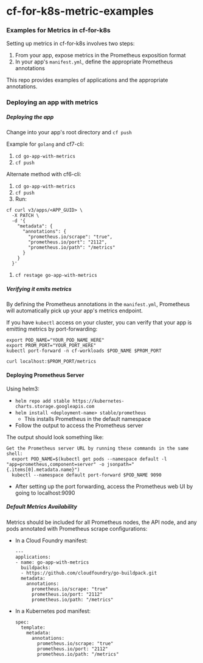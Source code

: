 # cf-for-k8s-metric-examples

### Examples for Metrics in cf-for-k8s

Setting up metrics in cf-for-k8s involves two steps:
1. From your app, expose metrics in the Prometheus exposition format
1. In your app's `manifest.yml`, define the appropriate Prometheus annotations

This repo provides examples of applications and the appropriate annotations.

### Deploying an app with metrics

##### Deploying the app

Change into your app's root directory and `cf push`

Example for `golang` and cf7-cli:
1. `cd go-app-with-metrics`
1. `cf push`

Alternate method with cf6-cli:
1. `cd go-app-with-metrics`
1. `cf push`
1. Run:

  ```
  cf curl v3/apps/<APP_GUID> \
    -X PATCH \
    -d '{
      "metadata": {
        "annotations": {
          "prometheus.io/scrape": "true",
          "prometheus.io/port": "2112",
          "prometheus.io/path": "/metrics"
        }
      }
    }'
  ```
1. `cf restage go-app-with-metrics`


##### Verifying it emits metrics

By defining the Prometheus annotations in the `manifest.yml`, Prometheus will
automatically pick up your app's metrics endpoint.

If you have `kubectl` access on your cluster, you can verify that your app is
emitting metrics by port-forwarding:

```
export POD_NAME="YOUR_POD_NAME_HERE"
export PROM_PORT="YOUR_PORT_HERE"
kubectl port-forward -n cf-workloads $POD_NAME $PROM_PORT

curl localhost:$PROM_PORT/metrics
```

#### Deploying Prometheus Server

Using helm3:

* `helm repo add stable https://kubernetes-charts.storage.googleapis.com`
* `helm install <deployment-name> stable/prometheus`
    * This installs Prometheus in the default namespace
* Follow the output to access the Prometheus server

The output should look something like:
```
Get the Prometheus server URL by running these commands in the same shell:
  export POD_NAME=$(kubectl get pods --namespace default -l "app=prometheus,component=server" -o jsonpath="{.items[0].metadata.name}")
  kubectl --namespace default port-forward $POD_NAME 9090
```
* After setting up the port forwarding, access the Prometheus web UI by going to localhost:9090

##### Default Metrics Availability

Metrics should be included for all Prometheus nodes, the API node, and any
pods annotated with Prometheus scrape configurations:

* In a Cloud Foundry manifest:
  ```
  ---
  applications:
  - name: go-app-with-metrics
    buildpacks:
    - https://github.com/cloudfoundry/go-buildpack.git
    metadata:
      annotations:
        prometheus.io/scrape: "true"
        prometheus.io/port: "2112"
        prometheus.io/path: "/metrics"
  ```
* In a Kubernetes pod manifest:
  ```
  spec:
    template:
      metadata:
        annotations:
          prometheus.io/scrape: "true"
          prometheus.io/port: "2112"
          prometheus.io/path: "/metrics"
  ```

